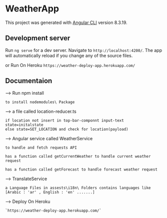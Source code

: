 # WeatherApp

This project was generated with [Angular CLI](https://github.com/angular/angular-cli) version 8.3.19.

## Development server

Run `ng serve` for a dev server. Navigate to `http://localhost:4200/`. The app will automatically reload if you change any of the source files.

or Run On Heroku `https://weather-deploy-app.herokuapp.com/`

## Documentaion

--> Run npm install

    to install nodemodules\ Package

--> a file called location-reducer.ts

    if location not insert in top-bar-componnt input-text state=initalstate 
    else state=SET_LOCATION and check for location(payload)

--> Angular service called WeatherService

    to handle and fetch requests API

    has a function called getCurrentWeather to handle current weather request

    has a function called getForecast to handle forecast weather request

--> TranslateService

    a Language Files in assests\i18n\ Folders contains languages like [Arabic : 'ar' , English : 'en' .......] 

--> Deploy On Heroku

    `https://weather-deploy-app.herokuapp.com/`
